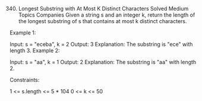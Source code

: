 340. Longest Substring with At Most K Distinct Characters
Solved
Medium
Topics
Companies
Given a string s and an integer k, return the length of the longest
substring
 of s that contains at most k distinct characters.



Example 1:

Input: s = "eceba", k = 2
Output: 3
Explanation: The substring is "ece" with length 3.
Example 2:

Input: s = "aa", k = 1
Output: 2
Explanation: The substring is "aa" with length 2.


Constraints:

1 <= s.length <= 5 * 104
0 <= k <= 50


